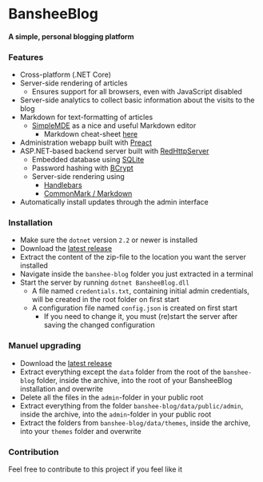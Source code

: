 # BansheeBlog
#### A simple, personal blogging platform

### Features
- Cross-platform (.NET Core)
- Server-side rendering of articles
    - Ensures support for all browsers, even with JavaScript disabled
- Server-side analytics to collect basic information about the visits to the blog
- Markdown for text-formatting of articles
    - [SimpleMDE](https://github.com/sparksuite/simplemde-markdown-editor) as a nice and useful Markdown editor
        - Markdown cheat-sheet [here](https://github.com/adam-p/markdown-here/wiki/Markdown-Cheatsheet)
- Administration webapp built with [Preact](https://github.com/developit/preact)
- ASP.NET-based backend server built with [RedHttpServer](https://github.com/rosenbjerg/Red)
    - Embedded database using [SQLite](https://github.com/praeclarum/sqlite-net)
    - Password hashing with [BCrypt](https://github.com/neoKushan/BCrypt.Net-Core)
    - Server-side rendering using
      - [Handlebars](https://github.com/rexm/Handlebars.Net)
      - [CommonMark / Markdown](https://github.com/Knagis/CommonMark.NET/)
- Automatically install updates through the admin interface


### Installation
- Make sure the `dotnet` version `2.2` or newer is installed
- Download the [latest release](https://github.com/rosenbjerg/BansheeBlog/releases)
- Extract the content of the zip-file to the location you want the server installed
- Navigate inside the `banshee-blog` folder you just extracted in a terminal
- Start the server by running `dotnet BansheeBlog.dll`
  - A file named `credentials.txt`, containing initial admin credentials, will be created in the root folder on first start
  - A configuration file named `config.json` is created on first start
    - If you need to change it, you must (re)start the server after saving the changed configuration
    
### Manuel upgrading
- Download the [latest release](https://github.com/rosenbjerg/BansheeBlog/releases)
- Extract everything except the `data` folder from the root of the `banshee-blog` folder, inside the archive, into the root of your BansheeBlog installation and overwrite
- Delete all the files in the `admin`-folder in your public root
- Extract everything from the folder `banshee-blog/data/public/admin`, inside the archive, into the `admin`-folder in your public root
- Extract the folders from `banshee-blog/data/themes`, inside the archive, into your `themes` folder and overwrite
  
    
### Contribution
Feel free to contribute to this project if you feel like it
